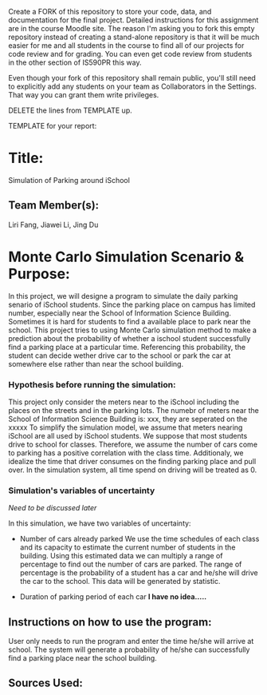 Create a FORK of this repository to store your code, data, and documentation for the final project. Detailed instructions for this assignment are in the course Moodle site.  The reason I'm asking you to fork this empty repository instead of creating a stand-alone repository is that it will be much easier for me and all students in the course to find all of our projects for code review and for grading. You can even get code review from students in the other section of IS590PR this way.

Even though your fork of this repository shall remain public, you'll still need to explicitly add any students on your team as Collaborators in the Settings. That way you can grant them write privileges.

DELETE the lines from TEMPLATE up.

TEMPLATE for your report:

# Title: 
Simulation of Parking around iSchool

## Team Member(s):
Liri Fang, Jiawei Li, Jing Du

# Monte Carlo Simulation Scenario & Purpose:

In this project, we will designe a program to simulate the daily parking senario of iSchool students. Since the parking place on campus has limited number, especially near the School of Information Science Building. Sometimes it is hard for students to find a available place to park near the school. This project tries to using Monte Carlo simulation method to make a prediction about the probability of whether a ischool student successfully find a parking place at a particular time. Referencing this probability, the student can decide wether drive car to the school or park the car at somewhere else rather than near the school building.

### Hypothesis before running the simulation:

This project only consider the meters near to the iSchool including the places on the streets and in the parking lots. 
The numebr of meters near the School of Information Science Building is: xxx, they are seperated on the xxxxx
To simplify the simulation model, we assume that meters nearing iSchool are all used by iSchool students. We suppose that most students drive to school for classes. Therefore, we assume the number of cars come to parking has a positive correlation with the class time. 
Additionaly, we idealize the time that driver consumes on the finding parking place and pull over. In the simulation system, all time spend on driving will be treated as 0.

### Simulation's variables of uncertainty

*Need to be discussed later*

In this simulation, we have two variables of uncertainty:

* Number of cars already parked
</b>We use the time schedules of each class and its capacity to estimate the current number of students in the building. Using this estimated data we can multiply a range of percentage to find out the number of cars are parked.
The range of percentage is the probability of a student has a car and he/she will drive the car to the school. This data will be generated by statistic.

* Duration of parking period of each car
</b>**I have no idea.....**



## Instructions on how to use the program:

User only needs to run the program and enter the time he/she will arrive at school. The system will generate a probability of he/she can successfully find a parking place near the school building.


## Sources Used:


